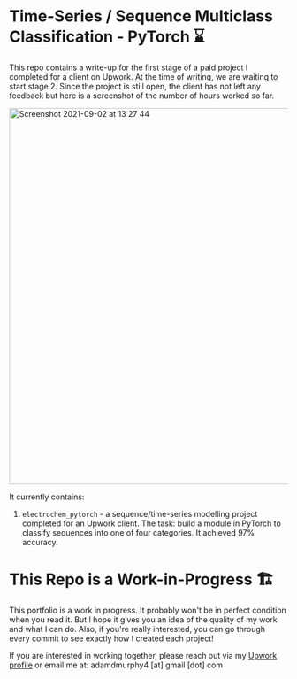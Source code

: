 # Time-Series / Sequence Multiclass Classification - PyTorch ⌛

This repo contains a write-up for the first stage of a paid project I completed for a client on Upwork. At the time of writing, we are waiting to start stage 2. Since the project is still open, the client has not left any feedback but here is a screenshot of the number of hours worked so far.

<img width="680" alt="Screenshot 2021-09-02 at 13 27 44" src="https://user-images.githubusercontent.com/51246969/131835884-04a1f1f5-74c5-4eb2-b968-6321a72c83ea.png">

It currently contains:
1. `electrochem_pytorch` - a sequence/time-series modelling project completed for an Upwork client. The task: build a module in PyTorch to classify sequences into one of four categories. It achieved 97% accuracy. 

# This Repo is a Work-in-Progress 🏗

This portfolio is a work in progress. It probably won't be in perfect condition when you read it. But I hope it gives you an idea of the quality of my work and what I can do. Also, if you're really interested, you can go through every commit to see exactly how I created each project!

If you are interested in working together, please reach out via my [Upwork profile](https://www.upwork.com/freelancers/~01153ca9fd0099730e) or email me at: adamdmurphy4 [at] gmail [dot] com
